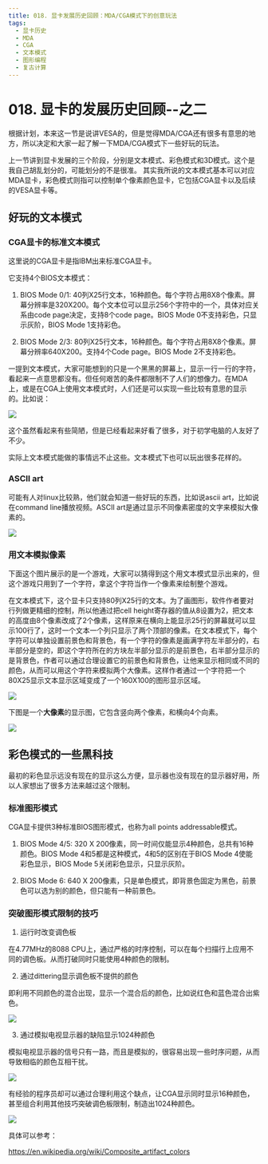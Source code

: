 ```yaml
---
title: 018. 显卡发展历史回顾：MDA/CGA模式下的创意玩法
tags:
  - 显卡历史
  - MDA
  - CGA
  - 文本模式
  - 图形编程
  - 复古计算
---
```

# 018. 显卡的发展历史回顾--之二

根据计划，本来这一节是说讲VESA的，但是觉得MDA/CGA还有很多有意思的地方，所以决定和大家一起了解一下MDA/CGA模式下一些好玩的玩法。

上一节讲到显卡发展的三个阶段，分别是文本模式、彩色模式和3D模式。这个是我自己胡乱划分的，可能划分的不是很准。
其实我所说的文本模式基本可以对应MDA显卡，彩色模式则指可以控制单个像素颜色显卡，它包括CGA显卡以及后续的VESA显卡等。


## 好玩的文本模式

### CGA显卡的标准文本模式

这里说的CGA显卡是指IBM出来标准CGA显卡。

它支持4个BIOS文本模式：

1. BIOS Mode 0/1:
  40列X25行文本，16种颜色。每个字符占用8X8个像素。屏幕分辨率是320X200。每个文本位可以显示256个字符中的一个，具体对应关系由code page决定，支持8个code page。BIOS Mode 0不支持彩色，只显示灰阶，BIOS Mode 1支持彩色。

2. BIOS Mode 2/3:
  80列X25行文本，16种颜色。每个字符占用8X8个像素。屏幕分辨率640X200。支持4个Code page。BIOS Mode 2不支持彩色。


一提到文本模式，大家可能想到的只是一个黑黑的屏幕上，显示一行一行的字符，看起来一点意思都没有。但任何艰苦的条件都限制不了人们的想像力。在MDA上，或是在CGA上使用文本模式时，人们还是可以实现一些比较有意思的显示的。比如说：

![](/assets/Arachne_CGA_Mode.svg)

这个虽然看起来有些简陋，但是已经看起来好看了很多，对于初学电脑的人友好了不少。

实际上文本模式能做的事情远不止这些。文本模式下也可以玩出很多花样的。

### ASCII art

可能有人对linux比较熟，他们就会知道一些好玩的东西，比如说ascii art，比如说在command line播放视频。ASCII art是通过显示不同像素密度的文字来模拟大像素的。

![](/assets/Wikipedia-Ascii.png)


### 用文本模拟像素

下面这个图片展示的是一个游戏，大家可以猜得到这个用文本模式显示出来的，但这个游戏只用到了一个字符，拿这个字符当作一个像素来绘制整个游戏。

在文本模式下，这个显卡只支持80列X25行的文本。为了画图形，软件作者要对行列做更精细的控制，所以他通过把cell height寄存器的值从8设置为2，把文本的高度由8个像素改成了2个像素，这样原来在横向上能显示25行的屏幕就可以显示100行了，这时一个文本一个列只显示了两个顶部的像素。在文本模式下，每个字符可以单独设置前景色和背景色，有一个字符的像素是画满字符左半部分的，右半部分是空的，即这个字符所在的方块左半部分显示的是前景色，右半部分显示的是背景色，作者可以通过合理设置它的前景色和背景色，让他来显示相同或不同的颜色，从而可以用这个字符来模拟两个大像素。这样作者通过一个字符把一个80X25显示文本显示区域变成了一个160X100的图形显示区域。

![](/assets/Paku-paku5-dos.png)

下图是一个**大像素**的显示图，它包含竖向两个像素，和横向4个向素。

![](/assets/62px-Single_pixel_in_CGA_160x100_mode.svg.png)


## 彩色模式的一些黑科技

最初的彩色显示远没有现在的显示这么方便，显示器也没有现在的显示器好用，所以人家想出了很多方法来越过这个限制。

### 标准图形模式

CGA显卡提供3种标准BIOS图形模式，也称为all points addressable模式。

1. BIOS Mode 4/5: 
  320 X 200像素，同一时间仅能显示4种颜色，总共有16种颜色。BIOS Mode 4和5都是这种模式，4和5的区别在于BIOS Mode 4使能彩色显示，BIOS Mode 5关闭彩色显示，只显示灰阶。

2. BIOS Mode 6: 
  640 X 200像素，只是单色模式，即背景色固定为黑色，前景色可以选为别的颜色，但只能有一种前景色。

### 突破图形模式限制的技巧

1. 运行时改变调色板

在4.77MHz的8088 CPU上，通过严格的时序控制，可以在每个扫描行上应用不同的调色板。从而打破同时只能使用4种颜色的限制。

2. 通过dittering显示调色板不提供的颜色

即利用不同颜色的混合出现，显示一个混合后的颜色，比如说红色和蓝色混合出紫色。

![](/assets/Dithering_example_red_blue.png)

3. 通过模拟电视显示器的缺陷显示1024种颜色

模拟电视显示器的信号只有一路，而且是模拟的，很容易出现一些时序问题，从而导致相临的颜色互相干扰。

![](/assets/CGA_CompVsRGB_Text.png)

有经验的程序员却可以通过合理利用这个缺点，让CGA显示同时显示16种颜色，甚至组合利用其他技巧突破调色板限制，制造出1024种颜色。

![](/assets/CGA-1024-color-mode.png)

具体可以参考：

https://en.wikipedia.org/wiki/Composite_artifact_colors

